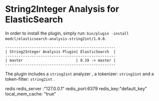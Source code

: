 String2Integer Analysis for ElasticSearch
==================================



In order to install the plugin, simply run: `bin/plugin -install medcl/elasticsearch-analysis-string2int/1.0.0`.

    --------------------------------------------------
    | String2Integer Analysis Plugin| ElasticSearch  |
    --------------------------------------------------
    | master                        | 0.19 -> master |
    --------------------------------------------------

The plugin includes a `string2int` analyzer , a tokenizer: `string2int`  and a token-filter:  `string2int` .

redis
    redis_server :"127.0.0.1"
    redis_port:6379
    redis_key:"default_key"
    local_mem_cache: "true"

